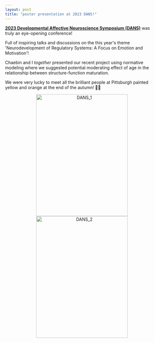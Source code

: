 ```yaml
---
layout: post
title: "poster presentation at 2023 DANS!"
---
```


[**2023 Developmental Affective Neuroscience Symposium (DANS)**](https://www.dans.pitt.edu/) was truly an eye-opening conference! 

Full of inspiring talks and discussions on the this year's theme 'Neurodevelopment of Regulatory Systems: A Focus on Emotion and Motivation'!


Chaebin and I _together_ presented our recent project using normative modeling where we suggested potential moderating effect of age in the relationship between structure-function maturation. 


We were very lucky to meet all the brilliant people at Pittsburgh painted yellow and orange at the end of the autumn! 🍂🍁 





<p align="center">
   <img src="https://github.com/suzanpark/suzanpark.github.io/assets/143306172/1b0e8783-8894-4c56-ba18-215fb4ec51f9" alt="DANS_1" width="300" height="400"/> <img src="https://github.com/suzanpark/suzanpark.github.io/assets/143306172/737b3df4-6455-4b02-b955-39e04b15af65" alt="DANS_2" width="300" height="400"/>
</p>
